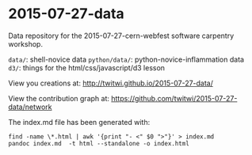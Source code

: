 # 2015-07-27-data
Data repository for the 2015-07-27-cern-webfest software carpentry workshop.

`data/`: shell-novice data
`python/data/`: python-novice-inflammation data
`d3/`: things for the html/css/javascript/d3 lesson

View you creations at: <http://twitwi.github.io/2015-07-27-data/>

View the contribution graph at: <https://github.com/twitwi/2015-07-27-data/network>







The index.md file has been generated with:

    find -name \*.html | awk '{print "- <" $0 ">"}' > index.md
    pandoc index.md  -t html --standalone -o index.html    
